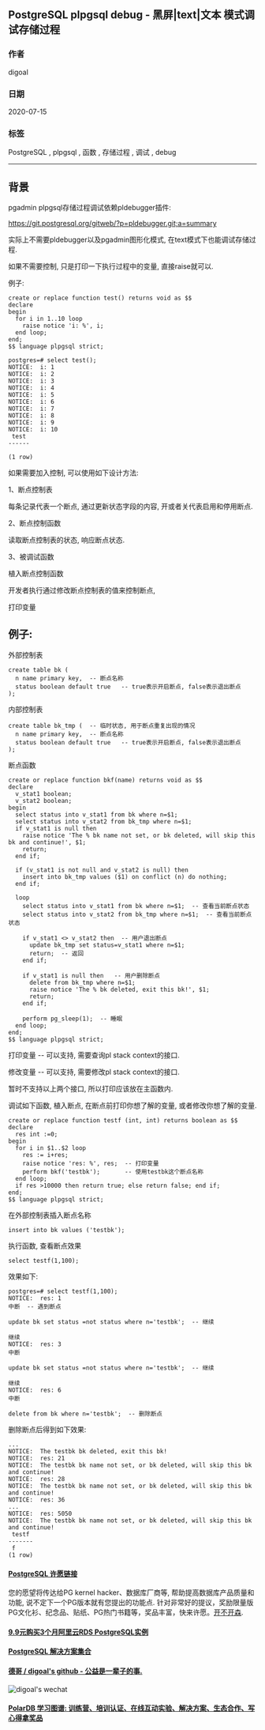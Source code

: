 ## PostgreSQL plpgsql debug - 黑屏|text|文本 模式调试存储过程  
  
### 作者  
digoal  
  
### 日期  
2020-07-15  
  
### 标签  
PostgreSQL , plpgsql , 函数 , 存储过程 , 调试 , debug   
  
----  
  
## 背景  
pgadmin plpgsql存储过程调试依赖pldebugger插件:   
   
https://git.postgresql.org/gitweb/?p=pldebugger.git;a=summary   
  
实际上不需要pldebugger以及pgadmin图形化模式, 在text模式下也能调试存储过程.   
  
如果不需要控制, 只是打印一下执行过程中的变量, 直接raise就可以.  
  
例子:  
  
```  
create or replace function test() returns void as $$  
declare  
begin  
  for i in 1..10 loop  
    raise notice 'i: %', i;  
  end loop;  
end;  
$$ language plpgsql strict;  
  
postgres=# select test();  
NOTICE:  i: 1  
NOTICE:  i: 2  
NOTICE:  i: 3  
NOTICE:  i: 4  
NOTICE:  i: 5  
NOTICE:  i: 6  
NOTICE:  i: 7  
NOTICE:  i: 8  
NOTICE:  i: 9  
NOTICE:  i: 10  
 test   
------  
   
(1 row)  
```  
  
如果需要加入控制, 可以使用如下设计方法:    
  
1、断点控制表  
  
每条记录代表一个断点, 通过更新状态字段的内容, 开或者关代表启用和停用断点.   
  
2、断点控制函数  
  
读取断点控制表的状态, 响应断点状态.  
  
3、被调试函数  
  
植入断点控制函数  
  
开发者执行通过修改断点控制表的值来控制断点,   
  
打印变量    
  
## 例子:    
外部控制表  
  
```  
create table bk (  
  n name primary key,  -- 断点名称  
  status boolean default true   -- true表示开启断点, false表示退出断点  
);  
```  
  
内部控制表  
  
```  
create table bk_tmp (  -- 临时状态, 用于断点重复出现的情况  
  n name primary key,  -- 断点名称  
  status boolean default true   -- true表示开启断点, false表示退出断点  
);  
```  
  
断点函数  
  
```  
create or replace function bkf(name) returns void as $$  
declare  
  v_stat1 boolean;  
  v_stat2 boolean;  
begin  
  select status into v_stat1 from bk where n=$1;  
  select status into v_stat2 from bk_tmp where n=$1;  
  if v_stat1 is null then  
    raise notice 'The % bk name not set, or bk deleted, will skip this bk and continue!', $1;   
    return;  
  end if;  
  
  if (v_stat1 is not null and v_stat2 is null) then  
    insert into bk_tmp values ($1) on conflict (n) do nothing;  
  end if;  
  
  loop  
    select status into v_stat1 from bk where n=$1;  -- 查看当前断点状态  
    select status into v_stat2 from bk_tmp where n=$1;  -- 查看当前断点状态  
  
    if v_stat1 <> v_stat2 then  -- 用户退出断点   
      update bk_tmp set status=v_stat1 where n=$1;   
      return;  -- 返回   
    end if;  
  
    if v_stat1 is null then   -- 用户删除断点  
      delete from bk_tmp where n=$1;  
      raise notice 'The % bk deleted, exit this bk!', $1;  
      return;  
    end if;  
  
    perform pg_sleep(1);  -- 睡眠  
  end loop;  
end;  
$$ language plpgsql strict;  
```  
   
打印变量  -- 可以支持, 需要查询pl stack context的接口.   
  
修改变量  -- 可以支持, 需要修改pl stack context的接口.   
  
暂时不支持以上两个接口, 所以打印应该放在主函数内.   
  
调试如下函数, 植入断点, 在断点前打印你想了解的变量, 或者修改你想了解的变量.  
  
```  
create or replace function testf (int, int) returns boolean as $$  
declare  
  res int :=0;  
begin  
  for i in $1..$2 loop  
    res := i+res;  
    raise notice 'res: %', res;  -- 打印变量  
    perform bkf('testbk');       -- 使用testbk这个断点名称  
  end loop;  
  if res >10000 then return true; else return false; end if;  
end;  
$$ language plpgsql strict;  
```  
  
在外部控制表插入断点名称  
  
```  
insert into bk values ('testbk');  
```  
  
执行函数, 查看断点效果  
  
```  
select testf(1,100);  
```  
  
效果如下:  
  
```  
postgres=# select testf(1,100);  
NOTICE:  res: 1  
中断  -- 遇到断点   
```  
  
```  
update bk set status =not status where n='testbk';  -- 继续  
```  
  
```  
继续  
NOTICE:  res: 3  
中断  
```  
  
```  
update bk set status =not status where n='testbk';  -- 继续  
```  
  
```  
继续  
NOTICE:  res: 6  
中断  
```  
  
```  
delete from bk where n='testbk';  -- 删除断点  
```  
  
删除断点后得到如下效果:  

```  
...  
NOTICE:  The testbk bk deleted, exit this bk!  
NOTICE:  res: 21  
NOTICE:  The testbk bk name not set, or bk deleted, will skip this bk and continue!  
NOTICE:  res: 28  
NOTICE:  The testbk bk name not set, or bk deleted, will skip this bk and continue!  
NOTICE:  res: 36  
...  
NOTICE:  res: 5050  
NOTICE:  The testbk bk name not set, or bk deleted, will skip this bk and continue!  
 testf   
-------  
 f  
(1 row)  
```  
  
  
  
  
  
  
  
  
  
  
  
  
  
  
  
  
  
  
  
  
  
  
  
  
  
  
  
  
  
  
  
  
  
  
  
  
  
  
  
  
  
  
  
  
  
  
  
  
  
  
  
  
  
  
#### [PostgreSQL 许愿链接](https://github.com/digoal/blog/issues/76 "269ac3d1c492e938c0191101c7238216")
您的愿望将传达给PG kernel hacker、数据库厂商等, 帮助提高数据库产品质量和功能, 说不定下一个PG版本就有您提出的功能点. 针对非常好的提议，奖励限量版PG文化衫、纪念品、贴纸、PG热门书籍等，奖品丰富，快来许愿。[开不开森](https://github.com/digoal/blog/issues/76 "269ac3d1c492e938c0191101c7238216").  
  
  
#### [9.9元购买3个月阿里云RDS PostgreSQL实例](https://www.aliyun.com/database/postgresqlactivity "57258f76c37864c6e6d23383d05714ea")
  
  
#### [PostgreSQL 解决方案集合](https://yq.aliyun.com/topic/118 "40cff096e9ed7122c512b35d8561d9c8")
  
  
#### [德哥 / digoal's github - 公益是一辈子的事.](https://github.com/digoal/blog/blob/master/README.md "22709685feb7cab07d30f30387f0a9ae")
  
  
![digoal's wechat](../pic/digoal_weixin.jpg "f7ad92eeba24523fd47a6e1a0e691b59")
  
  
#### [PolarDB 学习图谱: 训练营、培训认证、在线互动实验、解决方案、生态合作、写心得拿奖品](https://www.aliyun.com/database/openpolardb/activity "8642f60e04ed0c814bf9cb9677976bd4")
  
